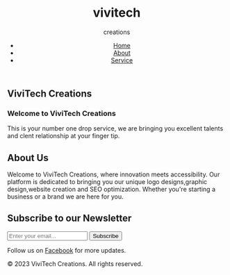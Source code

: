 <!DOCTYPE html>
<html Lang="en">
  <head>
    <meta charset="utf-8">
    <meta name="description" content="web design">
	  <meta name="keywords" content="web design, logo design, graphic design">
  	<meta name="author" content="Pelontle Vinolia">
    <title>Vivitech Web Deisgn" | Services</title>
    <link rel="stylesheet" href="./css/style.css">
 </head>
<body>
<header>
<div class="container">
<div id="branding">
<h1><span>vivitech</span></h1> <span class="highlight">creations</span>
</div>
<nav>
<ul>
<li class="current"><a href="index.html">Home</a></li>
<li class="current"><a href="about.html" >About</a></li>
<li class="current"><a href="service.html" >Service</a></li>
</ul>
</nav>
</div>
</header>	
<section id="showcase">
<div class="container">
<h1>ViviTech Creations</h1>
<h3>Welcome to ViviTech Creations</h3>
<p>This is your number one drop service, we are bringing you excellent talents and clent relationship at your finger tip.</p>
</div>
</section>
<main>
        <section>
            <h2>About Us</h2>
       <p>Welcome to ViviTech Creations, where innovation meets accessibility. Our platform is dedicated to bringing you our unique logo designs,graphic design,website creation and SEO optimization. Whether you're starting a business or a brand we are here for you.</p>
 </section>
      </main> 
       <section id="newsletter">
       <div class="container">
       <h1>Subscribe to our Newsletter</h1>
       <form action="your_subscribe_endpoint" method="post">
       <input type="email" placeholder="Enter your email..." required>
       <button type="submit">Subscribe</button>
       </form>
       </div>
       </section>
     <p>Follow us on <a href="https://www.facebook.com/profile.php?id=61554229555155&mibextid=rS40aB7S9Ucbxw6v">Facebook</a> for more updates.</p>
     
  <footer>
         <p>&copy; 2023 ViviTech Creations. All rights reserved.</p>
           </footer>
         </body>
     </html>
    
